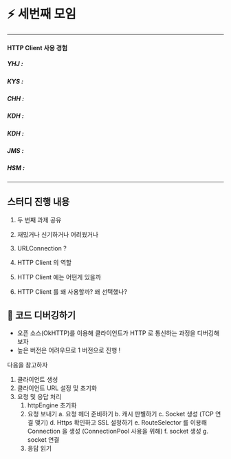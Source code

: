 # :zap: 세번째 모임

<hr>

#### HTTP Client 사용 경험

##### YHJ : 
##### KYS : 
##### CHH : 
##### KDH : 
##### KDH : 
##### JMS : 
##### HSM : 

<hr>

## 스터디 진행 내용

1. 두 번째 과제 공유

2. 재밌거나 신기하거나 어려웠거나

3. URLConnection ?

4. HTTP Client 의 역할

5. HTTP Client 에는 어떤게 있을까

6. HTTP Client 를 왜 사용할까? 왜 선택했나?

## :flashlight: 코드 디버깅하기

- 오픈 소스(OkHTTP)를 이용해 클라이언트가 HTTP 로 통신하는 과정을 디버깅해보자
- 높은 버전은 어려우므로 1 버전으로 진행 !

다음을 참고하자

1. 클라이언트 생성 
2. 클라이언트 URL 설정 및 초기화
3. 요청 및 응답 처리
   1) httpEngine 초기화
   2) 요청 보내기
      a. 요청 헤더 준비하기
      b. 캐시 판별하기
      c. Socket 생성 (TCP 연결 맺기)
      d. Https 확인하고 SSL 설정하기
      e. RouteSelector 를 이용해 Connection 을 생성 (ConnectionPool 사용을 위해)
      f. socket 생성
      g. socket 연결
   3) 응답 읽기
